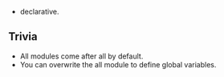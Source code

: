 - declarative.



Trivia
------

- All modules come after all by default.
- You can overwrite the all module to define global variables.
